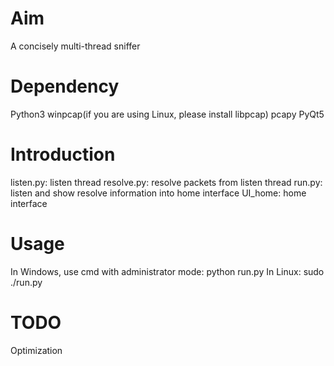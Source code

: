 # Aim
A concisely multi-thread sniffer
# Dependency
Python3
winpcap(if you are using Linux, please install libpcap)
pcapy
PyQt5
# Introduction
listen.py: listen thread
resolve.py: resolve packets from listen thread
run.py: listen and show resolve information into home interface
UI_home: home interface
# Usage
In Windows, use cmd with administrator mode: python run.py
In Linux: sudo ./run.py
# TODO
Optimization
